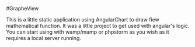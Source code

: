 #GrapheView

This is a little static application using AngularChart to draw fiew mathematical function. It was a little project to get used with angular's logic. 
You can start using with wamp/mamp or phpstorm as you wish as it requires a local server running.